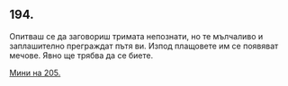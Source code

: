 ## 194.

Опитваш се да заговориш тримата непознати, но те мълчаливо и
заплашително преграждат пътя ви. Изпод плащовете им се появяват
мечове. Явно ще трябва да се биете.

[Мини на 205.](./205)

